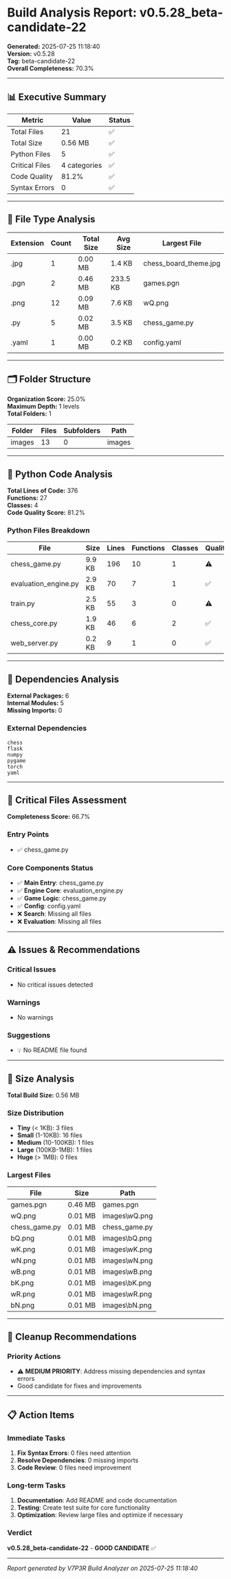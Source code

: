 # Build Analysis Report: v0.5.28_beta-candidate-22

**Generated:** 2025-07-25 11:18:40  
**Version:** v0.5.28  
**Tag:** beta-candidate-22  
**Overall Completeness:** 70.3%

---

## 📊 Executive Summary

| Metric | Value | Status |
|--------|-------|--------|
| Total Files | 21 | ✅ |
| Total Size | 0.56 MB | ✅ |
| Python Files | 5 | ✅ |
| Critical Files | 4 categories | ✅ |
| Code Quality | 81.2% | ✅ |
| Syntax Errors | 0 | ✅ |

---

## 📁 File Type Analysis

| Extension | Count | Total Size | Avg Size | Largest File |
|-----------|-------|------------|----------|--------------|
| .jpg | 1 | 0.00 MB | 1.4 KB | chess_board_theme.jpg |
| .pgn | 2 | 0.46 MB | 233.5 KB | games.pgn |
| .png | 12 | 0.09 MB | 7.6 KB | wQ.png |
| .py | 5 | 0.02 MB | 3.5 KB | chess_game.py |
| .yaml | 1 | 0.00 MB | 0.2 KB | config.yaml |


---

## 🗂️ Folder Structure

**Organization Score:** 25.0%  
**Maximum Depth:** 1 levels  
**Total Folders:** 1

| Folder | Files | Subfolders | Path |
|--------|-------|------------|------|
| images | 13 | 0 | images |


---

## 🐍 Python Code Analysis

**Total Lines of Code:** 376  
**Functions:** 27  
**Classes:** 4  
**Code Quality Score:** 81.2%

### Python Files Breakdown
| File | Size | Lines | Functions | Classes | Quality |
|------|------|-------|-----------|---------|---------|
| chess_game.py | 9.9 KB | 196 | 10 | 1 | ⚠️ |
| evaluation_engine.py | 2.9 KB | 70 | 7 | 1 | ✅ |
| train.py | 2.5 KB | 55 | 3 | 0 | ⚠️ |
| chess_core.py | 1.9 KB | 46 | 6 | 2 | ✅ |
| web_server.py | 0.2 KB | 9 | 1 | 0 | ✅ |


---

## 🔗 Dependencies Analysis

**External Packages:** 6  
**Internal Modules:** 5  
**Missing Imports:** 0

### External Dependencies
```
chess
flask
numpy
pygame
torch
yaml
```


---

## 🎯 Critical Files Assessment

**Completeness Score:** 66.7%

### Entry Points
- ✅ chess_game.py

### Core Components Status
- ✅ **Main Entry**: chess_game.py
- ✅ **Engine Core**: evaluation_engine.py
- ✅ **Game Logic**: chess_game.py
- ✅ **Config**: config.yaml
- ❌ **Search**: Missing all files
- ❌ **Evaluation**: Missing all files


---

## ⚠️ Issues & Recommendations

### Critical Issues
- No critical issues detected

### Warnings
- No warnings

### Suggestions
- 💡 No README file found


---

## 📏 Size Analysis

**Total Build Size:** 0.56 MB

### Size Distribution
- **Tiny** (< 1KB): 3 files
- **Small** (1-10KB): 16 files  
- **Medium** (10-100KB): 1 files
- **Large** (100KB-1MB): 1 files
- **Huge** (> 1MB): 0 files

### Largest Files
| File | Size | Path |
|------|------|------|
| games.pgn | 0.46 MB | games.pgn |
| wQ.png | 0.01 MB | images\wQ.png |
| chess_game.py | 0.01 MB | chess_game.py |
| bQ.png | 0.01 MB | images\bQ.png |
| wK.png | 0.01 MB | images\wK.png |
| wN.png | 0.01 MB | images\wN.png |
| wB.png | 0.01 MB | images\wB.png |
| bK.png | 0.01 MB | images\bK.png |
| wR.png | 0.01 MB | images\wR.png |
| bN.png | 0.01 MB | images\bN.png |


---

## 🧹 Cleanup Recommendations

### Priority Actions
- ⚠️ **MEDIUM PRIORITY**: Address missing dependencies and syntax errors
- Good candidate for fixes and improvements


---

## 📋 Action Items

### Immediate Tasks
1. **Fix Syntax Errors**: 0 files need attention
2. **Resolve Dependencies**: 0 missing imports
3. **Code Review**: 0 files need improvement

### Long-term Tasks  
1. **Documentation**: Add README and code documentation
2. **Testing**: Create test suite for core functionality
3. **Optimization**: Review large files and optimize if necessary

### Verdict
**v0.5.28_beta-candidate-22** - **GOOD CANDIDATE** ✅

---
*Report generated by V7P3R Build Analyzer on 2025-07-25 11:18:40*
